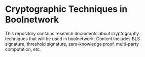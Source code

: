 # Cryptographic Techniques in Boolnetwork
This repository contains research documents about cryptography techniques that will be used in boolnetwork.
Content includes BLS signature, threshold signature, zero-knowledge proof, multi-party computation, etc. 
